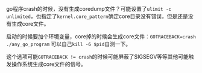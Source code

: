 
go程序crash的时候，没有生成coredump文件？可能设置了`ulimit -c unlimited`，也指定了`kernel.core_pattern`确定core目录没有错误，但是还是没有生成core文件。

启动的时候要加个环境变量，core掉的时候会生成core文件：`GOTRACEBACK=crash ./any_go_program`
可以自己`kill -6 $pid`自测一下。

这个选项可能`GOTRACEBACK != crash`的时候可能屏蔽了SIGSEGV等等其他可能触发操作系统生成core文件的信号。
